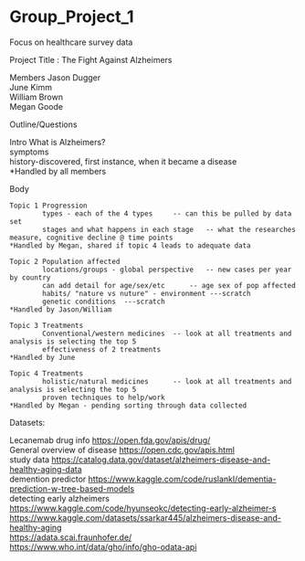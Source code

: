 # Group_Project_1 
Focus on healthcare survey data

Project Title : 	The Fight Against Alzheimers				
					
Members	
    Jason Dugger				
	June Kimm				
	William Brown				
	Megan Goode				
					
Outline/Questions	

Intro 	What is Alzheimers?		
		    symptoms			
		    history-discovered, first instance, when it became a disease			
	*Handled by all members				
					
Body		
		
	Topic 1	Progression			
			types - each of the 4 types		-- can this be pulled by data set
			stages and what happens in each stage	-- what the researches measure, cognitive decline @ time points
    *Handled by Megan, shared if topic 4 leads to adequate data		
					
	Topic 2	Population affected			
			locations/groups - global perspective	-- new cases per year by country	
			can add detail for age/sex/etc		-- age sex of pop affected
			habits/ "nature vs nuture" - environment ---scratch		
			genetic conditions	---scratch		
    *Handled by Jason/William

	Topic 3	Treatments 			
			Conventional/western medicines	-- look at all treatments and analysis is selecting the top 5	
			effectiveness of 2 treatments		
	*Handled by June				
					
	Topic 4	Treatments 			
			holistic/natural medicines		-- look at all treatments and analysis is selecting the top 5	
			proven techniques to help/work		
	*Handled by Megan - pending sorting through data collected

Datasets:	

Lecanemab drug info 	https://open.fda.gov/apis/drug/			
General overview of disease	https://open.cdc.gov/apis.html			
study data	https://catalog.data.gov/dataset/alzheimers-disease-and-healthy-aging-data			
demention predictor	https://www.kaggle.com/code/ruslankl/dementia-prediction-w-tree-based-models			
detecting early alzheimers	https://www.kaggle.com/code/hyunseokc/detecting-early-alzheimer-s			
		https://www.kaggle.com/datasets/ssarkar445/alzheimers-disease-and-healthy-aging			
		https://adata.scai.fraunhofer.de/			
		https://www.who.int/data/gho/info/gho-odata-api			
					
